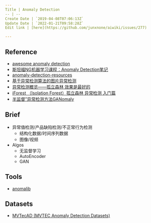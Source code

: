 ```yaml
---
Title | Anomaly Detection
-- | --
Create Date | `2019-04-08T07:06:13Z`
Update Date | `2022-01-21T09:58:28Z`
Edit link | [here](https://github.com/junxnone/aiwiki/issues/277)

---
```

## Reference

- [awesome anomaly detection](https://github.com/hoya012/awesome-anomaly-detection)
- [斯坦福NG机器学习课程：Anomaly Detection笔记](https://www.cnblogs.com/mfrbuaa/p/5219885.html)
- [anomaly-detection-resources](https://github.com/yzhao062/anomaly-detection-resources) 
- [基于异常检测算法的图片异常检测](https://zhuanlan.zhihu.com/p/45266398)
- [异常检测概览——孤立森林 效果是最好的](https://www.cnblogs.com/bonelee/p/7776711.html)
- [iForest （Isolation Forest）孤立森林 异常检测 入门篇](https://www.jianshu.com/p/5af3c66e0410)
- [半监督”异常检测方法GANomaly](https://zhuanlan.zhihu.com/p/47832951) 

## Brief
- 异常值检测/产品缺陷检测/不正常行为检测
  - 结构化数据/时间序列数据
  - 图像/视频
- Algos
  - 无监督学习
  - AutoEncoder
  - GAN
## Tools
- [anomalib](https://github.com/openvinotoolkit/anomalib)

## Datasets
- [MVTecAD (MVTEC Anomaly Detection Datasets)](https://www.mvtec.com/company/research/datasets/mvtec-ad/)



